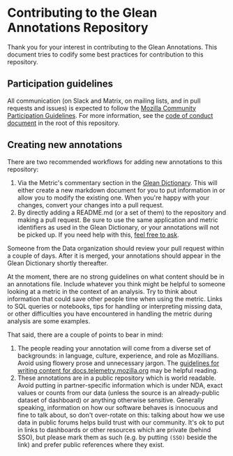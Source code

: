 # Contributing to the Glean Annotations Repository

Thank you for your interest in contributing to the Glean Annotations. This
document tries to codify some best practices for contribution to this
repository.

## Participation guidelines

All communication (on Slack and Matrix, on mailing lists, and in pull requests and issues) is expected to follow the [Mozilla Community Participation Guidelines](https://www.mozilla.org/about/governance/policies/participation/).
For more information, see the [code of conduct document](./CODE_OF_CONDUCT.md)
in the root of this repository.

## Creating new annotations

There are two recommended workflows for adding new annotations to this repository:

1. Via the Metric's commentary section in the [Glean Dictionary](https://dictionary.protosaur.dev). This
   will either create a new markdown document for you to put information in or allow you to modify the
   existing one. When you're happy with your changes, convert your changes into a pull request.
2. By directly adding a README.md (or a set of them) to the repository and making a pull request.
   Be sure to use the same application and metric identifiers as used in the Glean Dictionary, or your
   annotations will not be picked up. If you need help with this,
   [feel free to ask](https://docs.telemetry.mozilla.org/concepts/getting_help.html).

Someone from the Data organization should review your pull request within a couple of days.
After it is merged, your annotations should appear in the Glean Dictionary shortly thereafter.

At the moment, there are no strong guidelines on what content should be in an annotations file. Include
whatever you think might be helpful to someone looking at a metric in the context of an analysis. Try to think about information that could save other people time when using the metric. Links to SQL queries or notebooks, tips for handling or interpreting missing data, or other difficulties you have encountered in handling the metric during analysis are some examples.

That said, there are a couple of points to bear in mind:

1. The people reading your annotation will come from a diverse set of backgrounds: in language,
   culture, experience, and role as Mozillians. Avoid using flowery prose and unnecessary
   jargon. The
   [guidelines for writing content for docs.telemetry.mozilla.org](https://docs.telemetry.mozilla.org/contributing/style_guide.html)
   may be helpful reading.
2. These annotations are in a public repository which is world readable. Avoid putting
   in partner-specific information which is under NDA, exact values or counts from our
   data (unless the source is an already-public dataset of dashboard) or anything otherwise sensitive.
   Generally speaking, information on how our software behaves is innocuous and fine to
   talk about, so don't over-rotate on this: talking about how we use data
   in public forums helps build trust with our community. It's ok to put in links to dashboards
   or other resources which are private (behind SSO), but please mark them as such (e.g. by
   putting `(SSO)` beside the link) and prefer public references where they exist.
